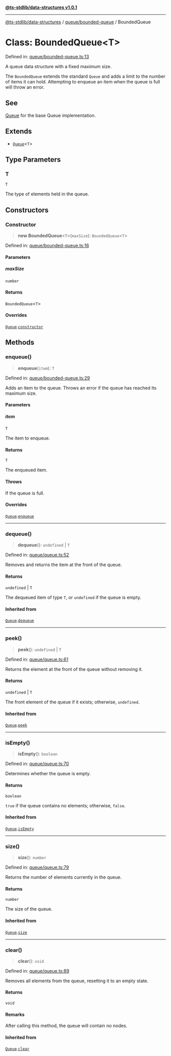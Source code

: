 [**@ts-stdlib/data-structures v1.0.1**](../../../README.md)

***

[@ts-stdlib/data-structures](../../../modules.md) / [queue/bounded-queue](../README.md) / BoundedQueue

# Class: BoundedQueue\<T\>

Defined in: [queue/bounded-queue.ts:13](https://github.com/gabaudette/ts-stdlib/blob/94404285f4faf17348604cdfd50e84b4b9ee7b00/packages/data-structures/src/queue/bounded-queue.ts#L13)

A queue data structure with a fixed maximum size.

The `BoundedQueue` extends the standard `Queue` and adds a limit to the number of items
it can hold. Attempting to enqueue an item when the queue is full will throw an error.

## See

[Queue](../../queue/classes/Queue.md) for the base Queue implementation.

## Extends

- [`Queue`](../../queue/classes/Queue.md)\<`T`\>

## Type Parameters

### T

`T`

The type of elements held in the queue.

## Constructors

### Constructor

> **new BoundedQueue**\<`T`\>(`maxSize`): `BoundedQueue`\<`T`\>

Defined in: [queue/bounded-queue.ts:16](https://github.com/gabaudette/ts-stdlib/blob/94404285f4faf17348604cdfd50e84b4b9ee7b00/packages/data-structures/src/queue/bounded-queue.ts#L16)

#### Parameters

##### maxSize

`number`

#### Returns

`BoundedQueue`\<`T`\>

#### Overrides

[`Queue`](../../queue/classes/Queue.md).[`constructor`](../../queue/classes/Queue.md#constructor)

## Methods

### enqueue()

> **enqueue**(`item`): `T`

Defined in: [queue/bounded-queue.ts:29](https://github.com/gabaudette/ts-stdlib/blob/94404285f4faf17348604cdfd50e84b4b9ee7b00/packages/data-structures/src/queue/bounded-queue.ts#L29)

Adds an item to the queue.
Throws an error if the queue has reached its maximum size.

#### Parameters

##### item

`T`

The item to enqueue.

#### Returns

`T`

The enqueued item.

#### Throws

If the queue is full.

#### Overrides

[`Queue`](../../queue/classes/Queue.md).[`enqueue`](../../queue/classes/Queue.md#enqueue)

***

### dequeue()

> **dequeue**(): `undefined` \| `T`

Defined in: [queue/queue.ts:52](https://github.com/gabaudette/ts-stdlib/blob/94404285f4faf17348604cdfd50e84b4b9ee7b00/packages/data-structures/src/queue/queue.ts#L52)

Removes and returns the item at the front of the queue.

#### Returns

`undefined` \| `T`

The dequeued item of type `T`, or `undefined` if the queue is empty.

#### Inherited from

[`Queue`](../../queue/classes/Queue.md).[`dequeue`](../../queue/classes/Queue.md#dequeue)

***

### peek()

> **peek**(): `undefined` \| `T`

Defined in: [queue/queue.ts:61](https://github.com/gabaudette/ts-stdlib/blob/94404285f4faf17348604cdfd50e84b4b9ee7b00/packages/data-structures/src/queue/queue.ts#L61)

Returns the element at the front of the queue without removing it.

#### Returns

`undefined` \| `T`

The front element of the queue if it exists; otherwise, `undefined`.

#### Inherited from

[`Queue`](../../queue/classes/Queue.md).[`peek`](../../queue/classes/Queue.md#peek)

***

### isEmpty()

> **isEmpty**(): `boolean`

Defined in: [queue/queue.ts:70](https://github.com/gabaudette/ts-stdlib/blob/94404285f4faf17348604cdfd50e84b4b9ee7b00/packages/data-structures/src/queue/queue.ts#L70)

Determines whether the queue is empty.

#### Returns

`boolean`

`true` if the queue contains no elements; otherwise, `false`.

#### Inherited from

[`Queue`](../../queue/classes/Queue.md).[`isEmpty`](../../queue/classes/Queue.md#isempty)

***

### size()

> **size**(): `number`

Defined in: [queue/queue.ts:79](https://github.com/gabaudette/ts-stdlib/blob/94404285f4faf17348604cdfd50e84b4b9ee7b00/packages/data-structures/src/queue/queue.ts#L79)

Returns the number of elements currently in the queue.

#### Returns

`number`

The size of the queue.

#### Inherited from

[`Queue`](../../queue/classes/Queue.md).[`size`](../../queue/classes/Queue.md#size)

***

### clear()

> **clear**(): `void`

Defined in: [queue/queue.ts:89](https://github.com/gabaudette/ts-stdlib/blob/94404285f4faf17348604cdfd50e84b4b9ee7b00/packages/data-structures/src/queue/queue.ts#L89)

Removes all elements from the queue, resetting it to an empty state.

#### Returns

`void`

#### Remarks

After calling this method, the queue will contain no nodes.

#### Inherited from

[`Queue`](../../queue/classes/Queue.md).[`clear`](../../queue/classes/Queue.md#clear)
